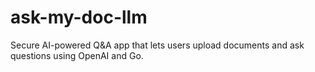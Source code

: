 # ask-my-doc-llm
Secure AI-powered Q&amp;A app that lets users upload documents and ask questions using OpenAI and Go.
